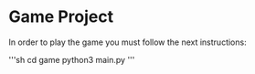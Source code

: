 # Game Project

In order to play the game you must follow the next instructions:

'''sh
cd game
python3 main.py
'''